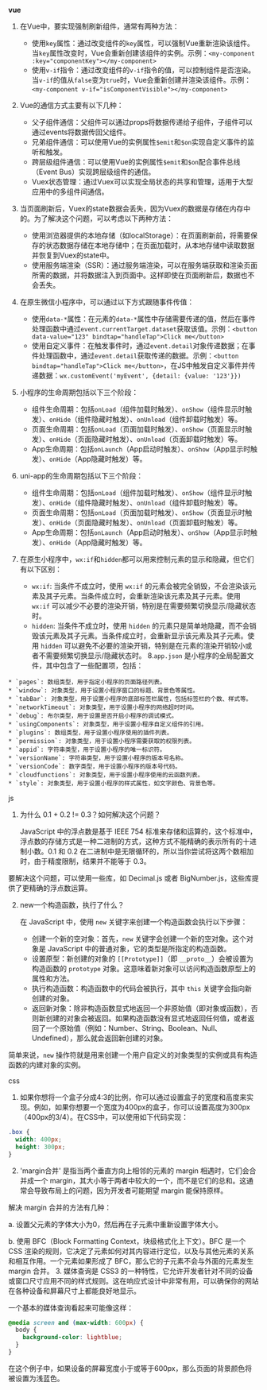 **vue**

1. 在Vue中，要实现强制刷新组件，通常有两种方法：


	* 使用`key`属性：通过改变组件的`key`属性，可以强制Vue重新渲染该组件。当`key`属性改变时，Vue会重新创建该组件的实例。示例：`<my-component :key="componentKey"></my-component>`
	* 使用`v-if`指令：通过改变组件的`v-if`指令的值，可以控制组件是否渲染。当`v-if`的值从`false`变为`true`时，Vue会重新创建并渲染该组件。示例：`<my-component v-if="isComponentVisible"></my-component>`
2. Vue的通信方式主要有以下几种：


	* 父子组件通信：父组件可以通过props将数据传递给子组件，子组件可以通过events将数据传回父组件。
	* 兄弟组件通信：可以使用Vue的实例属性`$emit`和`$on`实现自定义事件的监听和触发。
	* 跨层级组件通信：可以使用Vue的实例属性`$emit`和`$on`配合事件总线（Event Bus）实现跨层级组件的通信。
	* Vuex状态管理：通过Vuex可以实现全局状态的共享和管理，适用于大型应用中的多组件间通信。
3. 当页面刷新后，Vuex的state数据会丢失，因为Vuex的数据是存储在内存中的。为了解决这个问题，可以考虑以下两种方法：


	* 使用浏览器提供的本地存储（如localStorage）：在页面刷新前，将需要保存的状态数据存储在本地存储中；在页面加载时，从本地存储中读取数据并恢复到Vuex的state中。
	* 使用服务端渲染（SSR）：通过服务端渲染，可以在服务端获取和渲染页面所需的数据，并将数据注入到页面中。这样即使在页面刷新后，数据也不会丢失。
4. 在原生微信小程序中，可以通过以下方式跟随事件传值：


	* 使用`data-*`属性：在元素的`data-*`属性中存储需要传递的值，然后在事件处理函数中通过`event.currentTarget.dataset`获取该值。示例：`<button data-value="123" bindtap="handleTap">Click me</button>`
	* 使用自定义事件：在触发事件时，通过`event.detail`对象传递数据；在事件处理函数中，通过`event.detail`获取传递的数据。示例：`<button bindtap="handleTap">Click me</button>`，在JS中触发自定义事件并传递数据：`wx.customEvent('myEvent', {detail: {value: '123'}})`
5. 小程序的生命周期包括以下三个阶段：


	* 组件生命周期：包括`onLoad`（组件加载时触发）、`onShow`（组件显示时触发）、`onHide`（组件隐藏时触发）、`onUnload`（组件卸载时触发）等。
	* 页面生命周期：包括`onLoad`（页面加载时触发）、`onShow`（页面显示时触发）、`onHide`（页面隐藏时触发）、`onUnload`（页面卸载时触发）等。
	* App生命周期：包括`onLaunch`（App启动时触发）、`onShow`（App显示时触发）、`onHide`（App隐藏时触发）等。
6. uni-app的生命周期包括以下三个阶段：


	* 组件生命周期：包括`onLoad`（组件加载时触发）、`onShow`（组件显示时触发）、`onHide`（组件隐藏时触发）、`onUnload`（组件卸载时触发）等。
	* 页面生命周期：包括`onLoad`（页面加载时触发）、`onShow`（页面显示时触发）、`onHide`（页面隐藏时触发）、`onUnload`（页面卸载时触发）等。
	* App生命周期：包括`onLaunch`（App启动时触发）、`onShow`（App显示时触发）、`onHide`（App隐藏时触发）等。
7. 在原生小程序中，`wx:if`和`hidden`都可以用来控制元素的显示和隐藏，但它们有以下区别：


	* `wx:if`: 当条件不成立时，使用 `wx:if` 的元素会被完全销毁，不会渲染该元素及其子元素。当条件成立时，会重新渲染该元素及其子元素。使用 `wx:if` 可以减少不必要的渲染开销，特别是在需要频繁切换显示/隐藏状态时。
	* `hidden`: 当条件不成立时，使用 `hidden` 的元素只是简单地隐藏，而不会销毁该元素及其子元素。当条件成立时，会重新显示该元素及其子元素。使用 `hidden` 可以避免不必要的渲染开销，特别是在元素的渲染开销较小或者不需要频繁切换显示/隐藏状态时。
  8.`app.json` 是小程序的全局配置文件，其中包含了一些配置项，包括：


```
* `pages`: 数组类型，用于指定小程序的页面路径列表。
* `window`: 对象类型，用于设置小程序窗口的标题、背景色等属性。
* `tabBar`: 对象类型，用于设置小程序的底部标签栏属性，包括标签栏的个数、样式等。
* `networkTimeout`: 对象类型，用于设置小程序的网络超时时间。
* `debug`: 布尔类型，用于设置是否开启小程序的调试模式。
* `usingComponents`: 对象类型，用于设置小程序自定义组件的引用。
* `plugins`: 数组类型，用于设置小程序使用的插件列表。
* `permission`: 对象类型，用于设置小程序需要获取的权限列表。
* `appid`: 字符串类型，用于设置小程序的唯一标识符。
* `versionName`: 字符串类型，用于设置小程序的版本号名称。
* `versionCode`: 数字类型，用于设置小程序的版本号代码。
* `cloudfunctions`: 对象类型，用于设置小程序使用的云函数列表。
* `style`: 对象类型，用于设置小程序的样式属性，如文字颜色、背景色等。
```
js

1. 为什么 0.1 + 0.2 != 0.3？如何解决这个问题？

   JavaScript 中的浮点数是基于 IEEE 754 标准来存储和运算的，这个标准中，浮点数的存储方式是一种二进制的方式，这种方式不能精确的表示所有的十进制小数。0.1 和 0.2 在二进制中是无限循环的，所以当你尝试将这两个数相加时，由于精度限制，结果并不能等于 0.3。

要解决这个问题，可以使用一些库，如 Decimal.js 或者 BigNumber.js，这些库提供了更精确的浮点数运算。

2. new一个构造函数，执行了什么？

   在 JavaScript 中，使用 `new` 关键字来创建一个构造函数会执行以下步骤：


	* 创建一个新的空对象：首先，`new` 关键字会创建一个新的空对象。这个对象是 JavaScript 中的普通对象，它的类型是所指定的构造函数。
	* 设置原型：新创建的对象的 `[[Prototype]]`（即 `__proto__`）会被设置为构造函数的 `prototype` 对象。这意味着新对象可以访问构造函数原型上的属性和方法。
	* 执行构造函数：构造函数中的代码会被执行，其中 `this` 关键字会指向新创建的对象。
	* 返回新对象：除非构造函数显式地返回一个非原始值（即对象或函数），否则新创建的对象会被返回。如果构造函数没有显式地返回任何值，或者返回了一个原始值（例如：Number、String、Boolean、Null、Undefined），那么就会返回新创建的对象。

简单来说，`new` 操作符就是用来创建一个用户自定义的对象类型的实例或具有构造函数的内建对象的实例。

css

1. 如果你想将一个盒子分成4:3的比例，你可以通过设置盒子的宽度和高度来实现。例如，如果你想要一个宽度为400px的盒子，你可以设置高度为300px（400px的3/4）。在CSS中，可以使用如下代码实现：


```css
.box {
  width: 400px;
  height: 300px;
}
```
2. 'margin合并' 是指当两个垂直方向上相邻的元素的 margin 相遇时，它们会合并成一个 margin，其大小等于两者中较大的一个，而不是它们的总和。这通常会导致布局上的问题，因为开发者可能期望 margin 能保持原样。

解决 margin 合并的方法有几种：

a. 设置父元素的字体大小为0，然后再在子元素中重新设置字体大小。

b. 使用 BFC（Block Formatting Context，块级格式化上下文）。BFC 是一个 CSS 渲染的规则，它决定了元素如何对其内容进行定位，以及与其他元素的关系和相互作用。一个元素如果形成了 BFC，那么它的子元素不会与外面的元素发生 margin 合并。
3. 媒体查询是 CSS3 的一种特性，它允许开发者针对不同的设备或窗口尺寸应用不同的样式规则。这在响应式设计中非常有用，可以确保你的网站在各种设备和屏幕尺寸上都能良好地显示。

一个基本的媒体查询看起来可能像这样：


```css
@media screen and (max-width: 600px) {
  body {
    background-color: lightblue;
  }
}
```
在这个例子中，如果设备的屏幕宽度小于或等于600px，那么页面的背景颜色将被设置为浅蓝色。